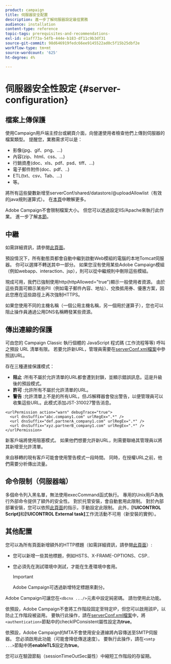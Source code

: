 ```yaml
---
product: campaign
title: 伺服器安全配置
description: 進一步了解伺服器設定最佳實務
audience: installation
content-type: reference
topic-tags: prerequisites-and-recommendations-
exl-id: e1aff73a-54fb-444e-b183-df11c9b3df31
source-git-commit: 98d646919fedc66ee9145522ad0c5f15b25dbf2e
workflow-type: tm+mt
source-wordcount: '625'
ht-degree: 4%

---
```


# 伺服器安全性設定 {#server-configuration}

## 檔案上傳保護

使用Campaign用戶端主控台或網頁介面，向營運使用者檢查他們上傳到伺服器的檔案類型。 提醒您，業務需求可以是：

* 影像(jpg、gif、png、...)
* 內容(zip、html、css、...)
* 行銷資產(doc、xls、pdf、psd、tiff、...)
* 電子郵件附件(doc、pdf、..)
* ETL(txt、csv、Tab、...)
* 等。

將所有這些變數新增至serverConf/shared/datastore/@uploadAllowlist（有效的java規則運算式）。 在[本頁](../../installation/using/file-res-management.md)中瞭解更多。

Adobe Campaign不會限制檔案大小。 但您可以透過設定IIS/Apache來執行此作業。 進一步了解[本節](../../installation/using/web-server-configuration.md)。

## 中繼

如需詳細資訊，請參閱[此頁面](../../installation/using/configuring-campaign-server.md#dynamic-page-security-and-relays)。

預設情況下，所有動態頁都會自動中繼到啟動Web模組的電腦的本地Tomcat伺服器。 你可以選擇不轉送其中一部分。 如果您沒有使用某些Adobe Campaign模組（例如webapp、interaction、jsp），則可以從中繼規則中刪除這些模組。

現成可用，我們已強制使用http(httpAllowed=&quot;true&quot;)顯示一般使用者資源。 由於這些頁面可顯示某些PII（例如電子郵件內容、地址）、兌換抵用券、優惠方案，因此您應在這些路徑上再次強制HTTPS。

如果您使用不同的主機名稱（一個公用主機名稱，另一個用於運算子），您也可以阻止操作員通過公用DNS名稱轉發某些資源。

## 傳出連線的保護

可由您的 Campaign Classic 執行個體的 JavaScript 程式碼 (工作流程等等) 呼叫之預設 URL 清單有限。 若要允許新URL，管理員需要在[serverConf.xml檔案](../../installation/using/the-server-configuration-file.md)中參照該URL。

存在三種連接保護模式：

* **阻止** :所有不屬於允許清單的URL都會遭到封鎖，並顯示錯誤訊息。這是升級後的預設模式。
* **許可** :允許所有不屬於允許清單的URL。
* **警告** :允許清單上不是的所有URL，但JS解釋器會發出警告，以便管理員可以收集這些URL。此模式添加JST-310027警告消息。

```
<urlPermission action="warn" debugTrace="true">
  <url dnsSuffix="abc.company1.com" urlRegEx=".*" />
  <url dnsSuffix="def.partnerA_company1.com" urlRegEx=".*" />
  <url dnsSuffix="xyz.partnerB_company1.com" urlRegEx=".*" />
</urlPermission>
```

新客戶端將使用阻塞模式。 如果他們想要允許新URL，則需要聯絡其管理員以將其新增至允許清單。

來自移轉的現有客戶可能會使用警告模式一段時間。 同時，在授權URL之前，他們需要分析傳出流量。

## 命令限制（伺服器端）

多個命令列入黑名單，無法使用execCommand函式執行。 專用的Unix用戶為執行外部命令提供了額外的安全性。 對於托管安裝，會自動套用此限制。 對於內部部署安裝，您可以依照[此頁面](../../installation/using/configuring-campaign-server.md#restricting-authorized-external-commands)的指示，手動設定此限制。 此外，**[!UICONTROL Script]**&#x200B;和&#x200B;**[!UICONTROL External task]**&#x200B;工作流活動不可用（新安裝的實例）。

## 其他配置

您可以為所有頁面新增額外的HTTP標題（如需詳細資訊，請參閱[此頁面](../../installation/using/configuring-campaign-server.md#restricting-authorized-external-commands)）:

* 您可以新增一些其他標題，例如HSTS、X-FRAME-OPTIONS、CSP..
* 您必須先在測試環境中測試，才能在生產環境中套用。

   >[!IMPORTANT]
   >
   >Adobe Campaign可透過新增特定標題來劃分。

Adobe Campaign可讓您在`<dbcnx .../>`元素中設定純密碼。 請勿使用此功能。

依預設，Adobe Campaign不會將工作階段固定至特定IP，但您可以啟用該IP，以防止工作階段被盜用。 要執行此操作，請在[serverConf.xml檔案](../../installation/using/the-server-configuration-file.md)中，將`<authentication>`節點中的checkIPConsistent屬性設定為&#x200B;**true**。

依預設，Adobe Campaign的MTA不會使用安全連線將內容傳送至SMTP伺服器。 您必須啟用此功能（可能會降低傳送速度）。 要執行此操作，請在`<smtp ...>`節點中將&#x200B;**enableTLS**&#x200B;設定為&#x200B;**true**。

您可以在驗證節點（sessionTimeOutSec屬性）中縮短工作階段的存留期。
